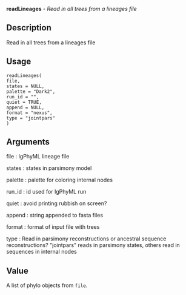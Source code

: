 **readLineages** - *Read in all trees from a lineages file*

Description
--------------------

Read in all trees from a lineages file


Usage
--------------------
```
readLineages(
file,
states = NULL,
palette = "Dark2",
run_id = "",
quiet = TRUE,
append = NULL,
format = "nexus",
type = "jointpars"
)
```

Arguments
-------------------

file
:   IgPhyML lineage file

states
:   states in parsimony model

palette
:   palette for coloring internal nodes

run_id
:   id used for IgPhyML run

quiet
:   avoid printing rubbish on screen?

append
:   string appended to fasta files

format
:   format of input file with trees

type
:   Read in parsimony reconstructions or ancestral sequence
reconstructions? "jointpars" reads in parsimony states, 
others read in sequences in internal nodes




Value
-------------------

A list of phylo objects from `file`.









